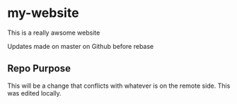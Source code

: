 # my-website

This is a really awsome website

Updates made on master on Github before rebase

## Repo Purpose
This will be a change that conflicts
with whatever is on the remote side.
This was edited locally.
